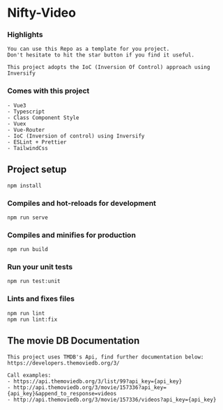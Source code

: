 # Nifty-Video

### Highlights
```angular2html
You can use this Repo as a template for you project.
Don't hesitate to hit the star button if you find it useful.
```
```angular2html
This project adopts the IoC (Inversion Of Control) approach using Inversify
```

### Comes with this project
```
- Vue3
- Typescript
- Class Component Style
- Vuex
- Vue-Router
- IoC (Inversion of control) using Inversify
- ESLint + Prettier
- TailwindCss
```


## Project setup
```
npm install
```

### Compiles and hot-reloads for development
```
npm run serve
```

### Compiles and minifies for production
```
npm run build
```

### Run your unit tests
```
npm run test:unit
```

### Lints and fixes files
```
npm run lint
npm run lint:fix
```

## The movie DB Documentation
```angular2html
This project uses TMDB's Api, find further documentation below:
https://developers.themoviedb.org/3/

Call examples:
- https://api.themoviedb.org/3/list/99?api_key={api_key}
- http://api.themoviedb.org/3/movie/157336?api_key={api_key}&append_to_response=videos
- http://api.themoviedb.org/3/movie/157336/videos?api_key={api_key}
```
